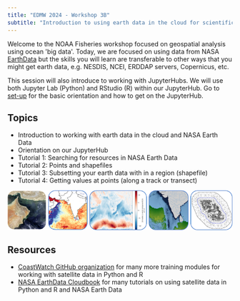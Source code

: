 ```yaml
---
title: "EDMW 2024 - Workshop 3B"
subtitle: "Introduction to using earth data in the cloud for scientific workflows"
---
```


Welcome to the NOAA Fisheries workshop focused on geospatial analysis using ocean 'big data'. Today, we are focused on using data from NASA [EarthData](https://www.earthdata.nasa.gov/) but the skills you will learn are transferable to other ways that you might get earth data, e.g. NESDIS, NCEI, ERDDAP servers, Copernicus, etc.

This session will also introduce to working with JupyterHubs. We will use both Jupyter Lab (Python) and RStudio (R) within our JupyterHub. Go to [set-up](setup.html) for the basic orientation and how to get on the JupyterHub.

## Topics

* Introduction to working with earth data in the cloud and NASA Earth Data
* Orientation on our JupyterHub
* Tutorial 1: Searching for resources in NASA Earth Data
* Tutorial 2: Points and shapefiles
* Tutorial 3: Subsetting your earth data with in a region (shapefile)
* Tutorial 4: Getting values at points (along a track or transect)

![](images/banner-small.png)

## Resources

* [CoastWatch GitHub organization](https://github.com/coastwatch-training) for many more training modules for working with satellite data in Python and R
* [NASA EarthData Cloudbook](https://nasa-openscapes.github.io/earthdata-cloud-cookbook/) for many tutorials on using satellite data in Python and R and NASA Earth Data

